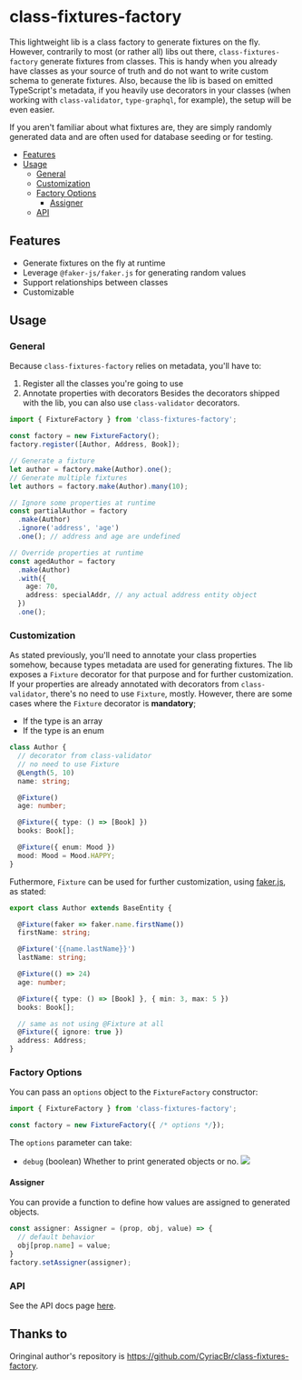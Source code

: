# class-fixtures-factory <!-- omit in toc -->

This lightweight lib is a class factory to generate fixtures on the fly. However, contrarily to most (or rather all)
libs out there, `class-fixtures-factory` generate fixtures from classes. This is handy when you already have
classes as your source of truth and do not want to write custom schema to generate fixtures.
Also, because the lib is based on emitted TypeScript's metadata, if you heavily
use decorators in your classes (when working with `class-validator`, `type-graphql`, for example), the setup will be even easier.

If you aren't familiar about what fixtures are, they are simply randomly generated data and are often used for database
seeding or for testing.

- [Features](#features)
- [Usage](#usage)
  - [General](#general)
  - [Customization](#customization)
  - [Factory Options](#factory-options)
    - [Assigner](#assigner)
  - [API](#api)

## Features

- Generate fixtures on the fly at runtime
- Leverage `@faker-js/faker.js` for generating random values
- Support relationships between classes
- Customizable

## Usage

### General

Because `class-fixtures-factory` relies on metadata, you'll have to:

1. Register all the classes you're going to use
2. Annotate properties with decorators
   Besides the decorators shipped with the lib, you can also use `class-validator` decorators.

```ts
import { FixtureFactory } from 'class-fixtures-factory';

const factory = new FixtureFactory();
factory.register([Author, Address, Book]);

// Generate a fixture
let author = factory.make(Author).one();
// Generate multiple fixtures
let authors = factory.make(Author).many(10);

// Ignore some properties at runtime
const partialAuthor = factory
  .make(Author)
  .ignore('address', 'age')
  .one(); // address and age are undefined

// Override properties at runtime
const agedAuthor = factory
  .make(Author)
  .with({
    age: 70,
    address: specialAddr, // any actual address entity object
  })
  .one();
```

### Customization

As stated previously, you'll need to annotate your class properties somehow, because types metadata
are used for generating fixtures.
The lib exposes a `Fixture` decorator for that purpose and for further customization.
If your properties are already annotated with decorators from `class-validator`, there's no need to use `Fixture`, mostly.
However, there are some cases where the `Fixture` decorator is **mandatory**;

- If the type is an array
- If the type is an enum

```ts
class Author {
  // decorator from class-validator
  // no need to use Fixture
  @Length(5, 10)
  name: string;

  @Fixture()
  age: number;

  @Fixture({ type: () => [Book] })
  books: Book[];

  @Fixture({ enum: Mood })
  mood: Mood = Mood.HAPPY;
}
```

Futhermore, `Fixture` can be used for further customization, using [faker.js](https://github.com/marak/Faker.js/#api), as stated:

```ts
export class Author extends BaseEntity {

  @Fixture(faker => faker.name.firstName())
  firstName: string;

  @Fixture('{{name.lastName}}')
  lastName: string;

  @Fixture(() => 24)
  age: number;

  @Fixture({ type: () => [Book] }, { min: 3, max: 5 })
  books: Book[];

  // same as not using @Fixture at all
  @Fixture({ ignore: true })
  address: Address;
}
```

### Factory Options

You can pass an `options` object to the `FixtureFactory` constructor:

```ts
import { FixtureFactory } from 'class-fixtures-factory';

const factory = new FixtureFactory({ /* options */});
```

The `options` parameter can take:
* `debug` (boolean)
  Whether to print generated objects or no.
  ![](debug.png)


#### Assigner

You can provide a function to define how values are assigned to generated objects.
```ts
const assigner: Assigner = (prop, obj, value) => {
  // default behavior
  obj[prop.name] = value;
}
factory.setAssigner(assigner);
```

### API

See the API docs page [here](./docs/markdown/index.md).

## Thanks to

Oringinal author's repository is https://github.com/CyriacBr/class-fixtures-factory.
